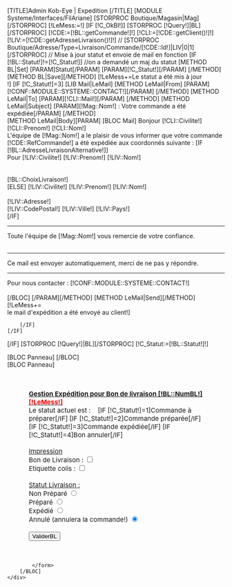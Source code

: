 [TITLE]Admin Kob-Eye | Expedition [/TITLE]
[MODULE Systeme/Interfaces/FilAriane]
[STORPROC Boutique/Magasin|Mag][/STORPROC]
[!LeMess:=!]
[IF [!C_OkBl!]]
	[STORPROC [!Query!]|BL][/STORPROC]
	[!CDE:=[!BL::getCommande!]!]
	[!CLI:=[!CDE::getClient()!]!]
	[!LIV:=[!CDE::getAdresseLivraison()!]!]
//	[STORPROC Boutique/Adresse/Type=Livraison/Commande/[!CDE::Id!]|LIV|0|1][/STORPROC]
	// Mise à jour statut et envoie de mail en fonction
	[IF [!BL::Statut!]!=[!C_Statut!]]
		//on a demandé un maj du statut
		[METHOD BL|Set]
			[PARAM]Statut[/PARAM]
			[PARAM][!C_Statut!][/PARAM]
		[/METHOD]
		[METHOD BL|Save][/METHOD]
		[!LeMess+=Le statut a été mis à jour<br />!]
		[IF [!C_Statut!]=3]
			[LIB Mail|LeMail]
				[METHOD LeMail|From]
					[PARAM][!CONF::MODULE::SYSTEME::CONTACT!][/PARAM]
				[/METHOD]
				[METHOD LeMail|To]
					[PARAM][!CLI::Mail!][/PARAM]
				[/METHOD]
				[METHOD LeMail|Subject]
					[PARAM][!Mag::Nom!] : Votre commande a été expédiée[/PARAM]
				[/METHOD]	
				[METHOD LeMail|Body][PARAM]
					[BLOC Mail]
						Bonjour [!CLI::Civilite!] [!CLI::Prenom!] [!CLI::Nom!]<br />
						L'équipe de [!Mag::Nom!] a le plaisir de vous informer que votre commande [!CDE::RefCommande!] a été expédiée aux coordonnés suivante :
						[IF [!BL::AdresseLivraisonAlternative!]]
							<br />Pour [!LIV::Civilite!] [!LIV::Prenom!] [!LIV::Nom!]<br /><br />
							<br />[!BL::ChoixLivraison!]<br />
						[ELSE]
							[!LIV::Civilite!] [!LIV::Prenom!] [!LIV::Nom!]<br /><br />
							[!LIV::Adresse!] <br />
							[!LIV::CodePostal!] [!LIV::Ville!] [!LIV::Pays!]<br />
						[/IF]
						<hr/>
						Toute l'équipe de [!Mag::Nom!] vous remercie de votre confiance.<br/><br/>
						<hr/>
						Ce mail est envoyer automatiquement, merci de ne pas y répondre.
						<hr/>
						Pour nous contacter : [!CONF::MODULE::SYSTEME::CONTACT!]<br/><br/>
					[/BLOC]
				[/PARAM][/METHOD]
			[METHOD LeMail|Send][/METHOD]	
			[!LeMess+=<br />le mail d'expédition a été envoyé au client!]

		[/IF]
	[/IF]
[/IF]
[STORPROC [!Query!]|BL][/STORPROC]
[!C_Statut:=[!BL::Statut!]!]
<div id="Container">
	<div id="Arbo">
		[BLOC Panneau]
		[/BLOC]
	</div>
	<div id="Data">
		[BLOC Panneau]
			<form name="gereexpedition" method="post" action="[!Lien!]" >
				<div style="margin:50px;font-size:15px;">
					<div style="font-weight:bold;text-decoration:underline;">
						Gestion Expédition pour Bon de livraison  [!BL::NumBL!]
						<span style="color:#ff0000;font-weight:bold;"><br />[!LeMess!]<br /></span>
					</div>
					Le statut actuel est&nbsp;:&nbsp; &nbsp;
					[IF [!C_Statut!]=1]Commande à préparer[/IF]
					[IF [!C_Statut!]=2]Commande préparée[/IF]
					[IF [!C_Statut!]=3]Commande expédiée[/IF]
					[IF [!C_Statut!]=4]Bon annuler[/IF]
					<br /><br /><span style="text-decoration:underline;">Impression</span><br />
					Bon de Livraison : <input type="checkbox" name="C_Impression" value="Impression" /><br />
					Etiquette colis : <input type="checkbox" name="C_ImpressionEtiq" value="ImpressionEtiq" /><br />
					<br /><span style="text-decoration:underline;">Statut Livraison :</span><br />
					Non Préparé <input type="radio" name="C_Statut" value="1" [IF [!C_Statut!]=1] checked="checked"[/IF] /><br />Préparé <input type="radio" name="C_Statut" value="2" [IF [!C_Statut!]=2] checked="checked"[/IF] /><br />Expédié <input type="radio" name="C_Statut" value="3" [IF [!C_Statut!]=3] checked="checked"[/IF] /><br />Annulé (annulera la commande!) <input type="radio" name="C_Statut" value="4" [IF [!C_Statut!]=4] checked="checked"[/IF] /><br /><br />
					<input type="submit" name="C_Valider" value="ValiderBL" />
					<input type="hidden" name="C_OkBl" value="1" />
				</div>
				
			</form>
		[/BLOC]
	</div>
</div>

